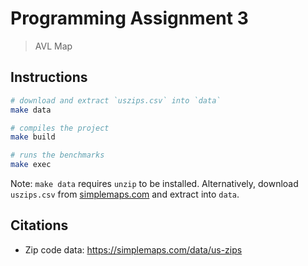 # Programming Assignment 3

> AVL Map

## Instructions

```bash
# download and extract `uszips.csv` into `data`
make data 

# compiles the project
make build

# runs the benchmarks
make exec
```

Note: `make data` requires `unzip` to be installed. Alternatively, download `uszips.csv` from [simplemaps.com](https://simplemaps.com/static/data/us-zips/1.90/basic/simplemaps_uszips_basicv1.90.zip) and extract into `data`.

## Citations

- Zip code data: https://simplemaps.com/data/us-zips
